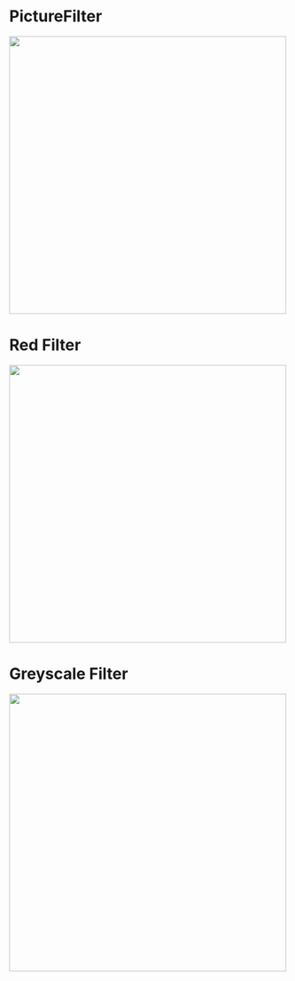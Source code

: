 # PictureFilter

<img src="https://images.unsplash.com/photo-1561803102-ad65e246740c?ixlib=rb-1.2.1&ixid=MnwxMjA3fDB8MHxwaG90by1wYWdlfHx8fGVufDB8fHx8&auto=format&fit=crop&w=1170&q=80"  width="500">

# Red Filter

<img src="https://user-images.githubusercontent.com/85934122/151965495-5485c7fd-e4b2-4f7a-8ae1-ea7f2234ec1e.PNG"  width="500">

# Greyscale Filter

<img src="https://user-images.githubusercontent.com/85934122/151965897-11b48879-d185-4cee-aca4-fa1b242cd372.PNG"  width="500">

